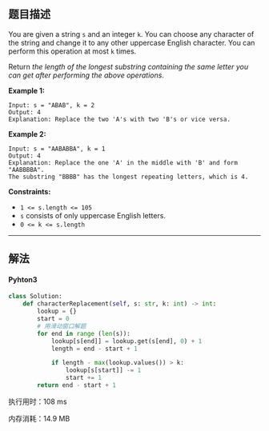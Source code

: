 ## 题目描述

You are given a string `s` and an integer `k`. You can choose any character of the string and change it to any other uppercase English character. You can perform this operation at most `k` times.

Return *the length of the longest substring containing the same letter you can get after performing the above operations*.

 

**Example 1:**

```
Input: s = "ABAB", k = 2
Output: 4
Explanation: Replace the two 'A's with two 'B's or vice versa.
```

**Example 2:**

```
Input: s = "AABABBA", k = 1
Output: 4
Explanation: Replace the one 'A' in the middle with 'B' and form "AABBBBA".
The substring "BBBB" has the longest repeating letters, which is 4.
```

 

**Constraints:**

- `1 <= s.length <= 105`
- `s` consists of only uppercase English letters.
- `0 <= k <= s.length`

------

## 解法

#### Pyhton3

```python
class Solution:
    def characterReplacement(self, s: str, k: int) -> int:
        lookup = {}
        start = 0 
        # 用滑动窗口解题
        for end in range (len(s)):
            lookup[s[end]] = lookup.get(s[end], 0) + 1
            length = end - start + 1

            if length - max(lookup.values()) > k:
                lookup[s[start]] -= 1
                start += 1
        return end - start + 1 
```

执行用时：108 ms

内存消耗：14.9 MB

